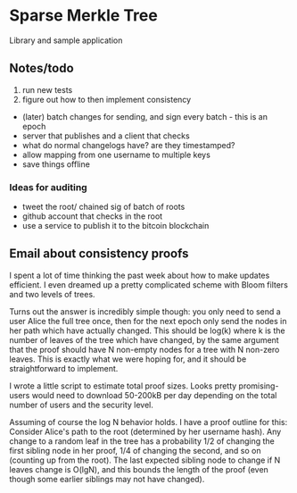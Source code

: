 # Sparse Merkle Tree
Library and sample application

## Notes/todo
1. run new tests
2. figure out how to then implement consistency
- (later) batch changes for sending, and sign every batch - this is an epoch
- server that publishes and a client that checks
- what do normal changelogs have? are they timestamped?
- allow mapping from one username to multiple keys
- save things offline

### Ideas for auditing
- tweet the root/ chained sig of batch of roots
- github account that checks in the root
- use a service to publish it to the bitcoin blockchain

## Email about consistency proofs
I spent a lot of time thinking the past week about how to make updates efficient. I even dreamed up a pretty complicated scheme with Bloom filters and two levels of trees.

Turns out the answer is incredibly simple though: you only need to send a user Alice the full tree once, then for the next epoch only send the nodes in her path which have actually changed. This should be log(k) where k is the number of leaves of the tree which have changed, by the same argument that the proof should have N non-empty nodes for a tree with N non-zero leaves. This is exactly what we were hoping for, and it should be straightforward to implement.

I wrote a little script to estimate total proof sizes. Looks pretty promising-users would need to download 50-200kB per day depending on the total number of users and the security level.

Assuming of course the log N behavior holds. I have a proof outline for this: Consider Alice's path to the root (determined by her username hash). Any change to a random leaf in the tree has a probability 1/2 of changing the first sibling node in her proof, 1/4 of changing the second, and so on (counting up from the root). The last expected sibling node to change if N leaves change is O(lgN), and this bounds the length of the proof (even though some earlier siblings may not have changed). 